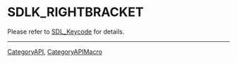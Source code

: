 # SDLK_RIGHTBRACKET

Please refer to [SDL_Keycode](SDL_Keycode) for details.

----
[CategoryAPI](CategoryAPI), [CategoryAPIMacro](CategoryAPIMacro)

